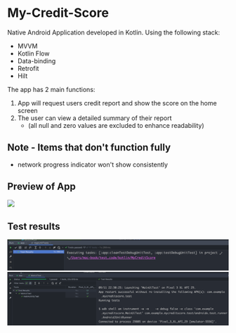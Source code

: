 # My-Credit-Score

Native Android Application developed in Kotlin.
Using the following stack:
- MVVM
- Kotlin Flow
- Data-binding
- Retrofit
- Hilt

The app has 2 main functions:
1. App will request users credit report and show the score on the home screen
2. The user can view a detailed summary of their report 
   - (all null and zero values are excluded to enhance readability)

## Note - Items that don't function fully
- network progress indicator won't show consistently

## Preview of App
<img src="./credit_score_app.gif" width="360" />

## Test results
<img src="./unit-test-result.png" />

<img src="./ui-test-result.png" />

